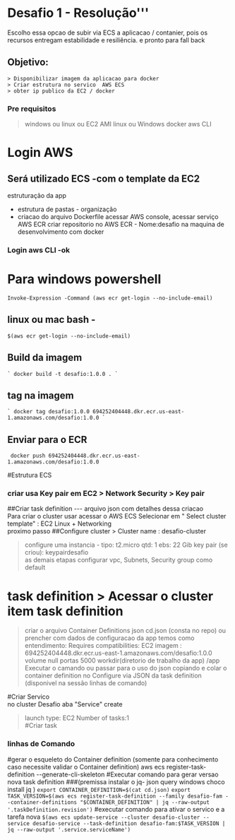 # Desafio 1 - Resolução'''
Escolho essa opcao de subir via ECS a aplicacao / contanier, 
pois os recursos entregam estabilidade e resiliência. e pronto para fall back   
## Objetivo:
    > Disponibilizar imagem da aplicacao para docker 
    > Criar estrutura no servico  AWS ECS  
    > obter ip publico da EC2 / docker
### Pre requisitos 
>  windows ou linux ou EC2 AMI linux ou Windows 
>  docker 
>  aws CLI    
#  Login AWS
## Será utilizado ECS -com o template da EC2  
estruturação da app
- estrutura de pastas - organização
- criacao do arquivo Dockerfile 
acessar AWS console, acessar serviço AWS ECR criar repositorio no AWS ECR - Nome:desafio
na maquina de desenvolvimento com docker      

### Login aws CLI -ok
# Para windows powershell
  `Invoke-Expression -Command (aws ecr get-login --no-include-email) `

## linux ou mac bash - 
   ` $(aws ecr get-login --no-include-email) `

## Build da imagem

    ` docker build -t desafio:1.0.0 . `

## tag  na imagem 
    
    ` docker tag desafio:1.0.0 694252404448.dkr.ecr.us-east-1.amazonaws.com/desafio:1.0.0 `

## Enviar para o ECR 

   `  docker push 694252404448.dkr.ecr.us-east-1.amazonaws.com/desafio:1.0.0 `

#Estrutura ECS 
### criar usa Key pair em EC2 > Network Security > Key pair
##Criar task definition --- arquivo json com detalhes dessa criacao  
    Para criar o cluster usar acessar o AWS ECS 
    Selecionar em " Select cluster template" :  EC2 Linux + Networking  
    proximo passo 
##Configure cluster >  Cluster name : desafio-cluster
    
   > configure uma instancia - 
   > tipo:  t2.micro
   > qtd: 1 
   > ebs: 22 Gib
   > key pair (se criou): keypairdesafio  
   as demais etapas
   > configurar vpc, Subnets, Security group como default 
   >  
# task definition > Acessar o cluster item  task definition 
  > criar o arquivo  Container Definitions json cd.json (consta no repo)
ou 
> prencher com dados de configuracao da app 
    temos como entendimento: 
    Requires compatibilities: EC2
    imagem : 694252404448.dkr.ecr.us-east-1.amazonaws.com/desafio:1.0.0
    volume null
    portas 5000
    workdir(diretorio de trabalho da app) /app
> Executar o camando ou passar para o uso do json copiando e colar o container definition no Configure via JSON da task definition (disponivel na sessão linhas de comando) 

#Criar Servico  
no cluster Desafio aba "Service"  create 
>launch type: EC2
>Number of tasks:1  
#Criar task 


### linhas de Comando 
#gerar o esqueleto do Container definition  (somente para conhecimento caso necessite validar o Container definition) 
aws ecs register-task-definition --generate-cli-skeleton
#Executar comando para gerar versao nova task definition
###(premissa instalar o jq- json query windows choco install jq  )
`export CONTAINER_DEFINITION=$(cat cd.json)`
`export TASK_VERSION=$(aws ecs register-task-definition --family desafio-fam --container-definitions "$CONTAINER_DEFINITION" | jq --raw-output '.taskDefinition.revision')`
#executar comando para ativar o servico e a tarefa nova 
`$(aws ecs update-service --cluster desafio-cluster --service desafio-service --task-definition desafio-fam:$TASK_VERSION | jq --raw-output '.service.serviceName')`


